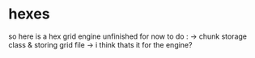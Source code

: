 # hexes
so here is
a hex grid engine
unfinished for now
to do :
  -> chunk storage class & storing grid file
  -> i think thats it for the engine?
